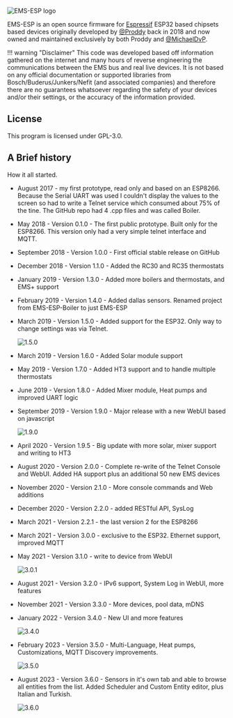 ![EMS-ESP logo](_media/logo/boiler_64.png)

EMS-ESP is an open source firmware for [Espressif](https://www.espressif.com/en/products/socs) ESP32 based chipsets based devices originally developed by [@Proddy](https://github.com/proddy) back in 2018 and now owned and maintained exclusively by both Proddy and [@MichaelDvP](https://github.com/MichaelDvP).

<!-- prettier-ignore -->
!!! warning "Disclaimer"
    This code was developed based off information gathered on the internet and many hours of reverse engineering the communications between the EMS bus and real live devices. It is not based on any official documentation or supported libraries from Bosch/Buderus/Junkers/Nefit (and associated companies) and therefore there are no guarantees whatsoever regarding the safety of your devices and/or their settings, or the accuracy of the information provided.

## License

This program is licensed under GPL-3.0.

## A Brief history

How it all started.

- August 2017 - my first prototype, read only and based on an ESP8266. Because the Serial UART was used I couldn't display the values to the screen so had to write a Telnet service which consumed about 75% of the tine. The GitHub repo had 4 .cpp files and was called Boiler.
- May 2018 - Version 0.1.0 - The first public prototype. Built only for the ESP8266. This version only had a very simple telnet interface and MQTT.
- September 2018 - Version 1.0.0 - First official stable release on GitHub
- December 2018 - Version 1.1.0 - Added the RC30 and RC35 thermostats
- January 2019 - Version 1.3.0 - Added more boilers and thermostats, and EMS+ support
- February 2019 - Version 1.4.0 - Added dallas sensors. Renamed project from EMS-ESP-Boiler to just EMS-ESP
- March 2019 - Version 1.5.0 - Added support for the ESP32. Only way to change settings was via Telnet.

  ![1.5.0](_media/screenshot/telnet_menu.jpg)

- March 2019 - Version 1.6.0 - Added Solar module support
- May 2019 - Version 1.7.0 - Added HT3 support and to handle multiple thermostats
- June 2019 - Version 1.8.0 - Added Mixer module, Heat pumps and improved UART logic
- September 2019 - Version 1.9.0 - Major release with a new WebUI based on javascript

  ![1.9.0](_media/screenshot/ems_dashboard.png)

- April 2020 - Version 1.9.5 - Big update with more solar, mixer support and writing to HT3
- August 2020 - Version 2.0.0 - Complete re-write of the Telnet Console and WebUI. Added HA support plus an additional 50 new EMS devices

- November 2020 - Version 2.1.0 - More console commands and Web additions
- December 2020 - Version 2.2.0 - added RESTful API, SysLog
- March 2021 - Version 2.2.1 - the last version 2 for the ESP8266
- March 2021 - Version 3.0.0 - exclusive to the ESP32. Ethernet support, improved MQTT
- May 2021 - Version 3.1.0 - write to device from WebUI

  ![3.0.1](_media/screenshot/version301.png)

- August 2021 - Version 3.2.0 - IPv6 support, System Log in WebUI, more features
- November 2021 - Version 3.3.0 - More devices, pool data, mDNS
- January 2022 - Version 3.4.0 - New UI and more features

  ![3.4.0](_media/screenshot/version340.png)

- February 2023 - Version 3.5.0 - Multi-Language, Heat pumps, Customizations, MQTT Discovery improvements.

  ![3.5.0](_media/screenshot/version350.png)

- August 2023 - Version 3.6.0 - Sensors in it's own tab and able to browse all entities from the list. Added Scheduler and Custom Entity editor, plus Italian and Turkish.

  ![3.6.0](_media/screenshot/version360.png)

